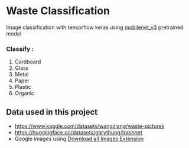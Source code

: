 # Waste Classification

Image classification with tensorflow keras using [mobilenet_v3](https://tfhub.dev/google/imagenet/mobilenet_v3_large_100_224/classification/5) pretrained model

### Classify : 

1. Cardboard
2. Glass 
3. Metal
4. Paper
5. Plastic
6. Organic


## Data used in this project

- https://www.kaggle.com/datasets/wangziang/waste-pictures
- https://huggingface.co/datasets/garythung/trashnet
- Google images using [Download all Images Extension](https://chrome.google.com/webstore/detail/download-all-images/ifipmflagepipjokmbdecpmjbibjnakm)
